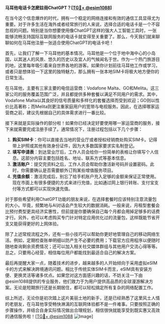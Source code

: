 **马耳他电话卡怎麽註冊ChatGPT？[[TG💪+ @esim1088](https://t.me/s/esim1088)]**

在当今这个信息爆炸的时代，拥有一个稳定的网络连接和有效的通信工具显得尤为重要。对于许多生活在海外或者经常旅行的人来说，选择合适的电话卡是一个不容忽视的问题。特别是当你想要使用像ChatGPT这样的强大人工智能工具时，一张能够流畅支持国际互联网服务的电话卡就变得至关重要了。那么，今天我们就来聊聊如何在马耳他注册一张适合使用ChatGPT的电话卡吧！

首先，让我们了解一下马耳他的基本情况。马耳他是一个位于地中海中心的小岛国，以其迷人的风景、悠久的历史以及宜人的气候闻名于世。作为一个热门旅游目的地，这里每年吸引着来自世界各地的游客。如果你计划前往马耳他工作或学习，或者只是想体验一下这里的独特魅力，那么拥有一张本地SIM卡将极大地方便你的日常生活。

在马耳他，主要有三家主要的电信运营商：Vodafone Malta、GO和Melita。这三家公司的服务覆盖范围广泛，并且都提供多种套餐以满足不同用户的需求。其中，Vodafone Malta以其良好的信号质量和多样化的套餐选择而受到欢迎；GO则以性价比高著称；而Melita则更注重家庭用户的宽带与电视服务。因此，在选择哪家运营商之前，建议先根据自己的具体需求进行一番比较。

接下来就是实际操作的部分啦！如果你已经决定好要使用哪一家运营商的服务，接下来就需要完成注册手续了。通常情况下，注册过程包括以下几个步骤：

1. **购买SIM卡**：你可以直接去当地的营业厅或者授权经销商处购买SIM卡。记得带上护照或其他有效身份证件，因为大多数国家要求实名制登记。
2. **填写申请表**：到达营业厅后，工作人员会给你一份简单的表格让你填写个人信息。这部分内容主要包括姓名、地址、联系方式等基本信息。
3. **激活账户**：提交完资料之后，工作人员会帮助你激活新号码并设置密码。此时，你需要确认是否需要额外订购某些增值服务项目。
4. **充值余额**：激活完成后，别忘了给手机账户充入足够的金额来保证正常使用。现在市面上有很多便捷的方式来进行充值，比如通过网上银行转账、支付宝支付等方式都可以实现快速充值。

对于那些希望利用ChatGPT功能的朋友来说，在选择套餐时应该特别注意流量包的大小。毕竟，频繁地与AI对话会产生较大的数据消耗。一般来说，月租型套餐会比预付费型更具经济实惠性，但前提是你要确保自己每个月都会用掉足够多的话费才行。另外，也可以考虑购买专门针对特定应用优化过的流量包，这样既能节省开支又能获得更好的上网体验。

除了上述常规流程之外，还有一些小技巧可以帮助你更好地管理自己的移动网络生活。例如，定期检查账单明细以防产生不必要的费用；下载官方应用程序以便随时随地查询剩余资费情况；还可以加入相关社交媒体群组与其他用户交流心得等等。总之，只要用心经营，相信每位用户都能找到最适合自己的解决方案。

最后再提醒大家一点，随着技术的进步，越来越多的人开始倾向于采用虚拟eSIM卡的方式来解决跨境通讯问题。相比于传统实体SIM卡而言，eSIM具有安装方便、更换灵活等诸多优点。如果您对这方面感兴趣的话，不妨关注一下由@esim1088提供的专业服务，他们致力于为用户提供高品质的全球漫游解决方案。无论是短期旅行还是长期居住，都可以轻松搞定所有复杂的网络配置工作。

综上所述，无论你是初次踏上这片美丽土地的新手，还是已经熟悉了这里风土人情的老朋友，在马耳他享受畅快淋漓的互联网体验都不是一件难事。只要按照正确的步骤操作，并结合自身实际情况做出合理规划，相信很快就能享受到既实惠又高效的通信服务啦！[[TG💪+ @esim1088](https://t.me/s/esim1088) ![Image](https://i.postimg.cc/4NQfJmqS/Snipaste-2025-05-13-00-14-12.png)]